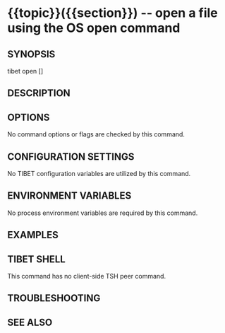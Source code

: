 {{topic}}({{section}}) -- open a file using the OS open command
=============================================

## SYNOPSIS

tibet open [<args>]

## DESCRIPTION


## OPTIONS

No command options or flags are checked by this command.

## CONFIGURATION SETTINGS

No TIBET configuration variables are utilized by this command.

## ENVIRONMENT VARIABLES

No process environment variables are required by this command.

## EXAMPLES


## TIBET SHELL

This command has no client-side TSH peer command.

## TROUBLESHOOTING


## SEE ALSO

